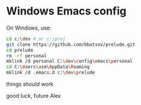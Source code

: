 # Windows Emacs config

On Windows, use:

``` bash
cd c:\dev # or c:\proj
git clone https://github.com/bbatsov/prelude.git
cd prelude
rm -rf personal
mklink /d personal C:\dev\config\emacs\personal
cd C:\Users\asm\AppData\Roaming
mklink /d .emacs.d c:\dev\prelude
```

things _should_ work

good luck, future Alex
